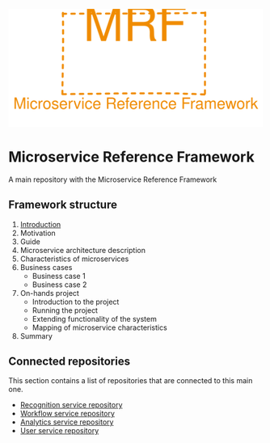 <p align="center">
    <img src="./assets/mrf_logo.svg" alt="Microservice Reference Framework logo" />
</p>

# Microservice Reference Framework
A main repository with the Microservice Reference Framework

## Framework structure
1. [Introduction](./framework/introduction/ "Link to introduction")
2. Motivation
3. Guide
4. Microservice architecture description
5. Characteristics of microservices
6. Business cases
    - Business case 1
    - Business case 2
7. On-hands project
    - Introduction to the project
    - Running the project
    - Extending functionality of the system
    - Mapping of microservice characteristics
8. Summary

## Connected repositories
This section contains a list of repositories that are connected to this main one.
- [Recognition service repository](https://github.com/MichalMoudry/mrf-recognition-service "Link to Recognition service's GitHub repository")
- [Workflow service repository](https://github.com/MichalMoudry/mrf-workflow-service "Link to Workflow service's GitHub repository")
- [Analytics service repository](https://github.com/MichalMoudry/mrf-analytics-service "Link to Analytics service's GitHub repository")
- [User service repository](https://github.com/MichalMoudry/mrf-user-service "Link to User service's GitHub repository")
